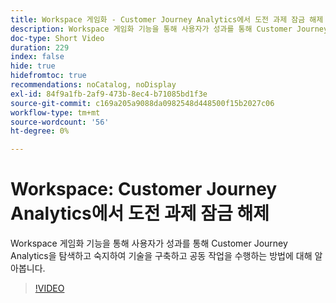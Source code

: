 ```yaml
---
title: Workspace 게임화 - Customer Journey Analytics에서 도전 과제 잠금 해제
description: Workspace 게임화 기능을 통해 사용자가 성과를 통해 Customer Journey Analytics을 탐색하고 숙지하여 기술을 구축하고 공동 작업을 수행하는 방법에 대해 알아봅니다.
doc-type: Short Video
duration: 229
index: false
hide: true
hidefromtoc: true
recommendations: noCatalog, noDisplay
exl-id: 84f9a1fb-2af9-473b-8ec4-b71085bd1f3e
source-git-commit: c169a205a9088da0982548d448500f15b2027c06
workflow-type: tm+mt
source-wordcount: '56'
ht-degree: 0%

---
```


# Workspace: Customer Journey Analytics에서 도전 과제 잠금 해제

Workspace 게임화 기능을 통해 사용자가 성과를 통해 Customer Journey Analytics을 탐색하고 숙지하여 기술을 구축하고 공동 작업을 수행하는 방법에 대해 알아봅니다.

<!-- 72_S102_3442449_228_gamifying-workspace-unlock-achievements-in-customer-journey-analytics -->
>[!VIDEO](https://video.tv.adobe.com/v/3458360/?learn=on&enablevpops=true)
